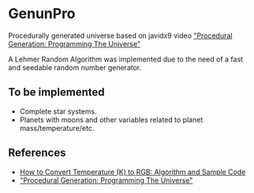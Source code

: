 # GenunPro

Procedurally generated universe based on javidx9 video ["Procedural Generation: Programming The Universe"](https://www.youtube.com/watch?v=ZZY9YE7rZJw&t=592s) 

A Lehmer Random Algorithm was implemented due to the need of a fast and seedable random number generator.

## To be implemented

  * Complete star systems.
  * Planets with moons and other variables related to planet mass/temperature/etc.


## References
  * [How to Convert Temperature (K) to RGB: Algorithm and Sample Code](https://tannerhelland.com/2012/09/18/convert-temperature-rgb-algorithm-code.html)
  * ["Procedural Generation: Programming The Universe"](https://www.youtube.com/watch?v=ZZY9YE7rZJw&t=592s) 